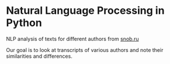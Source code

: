 Natural Language Processing in Python 
===========

NLP analysis of texts for different authors from [snob.ru](https://snob.ru)

Our goal is to look at transcripts of various authors and note their similarities and differences.
